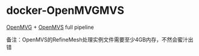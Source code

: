 # docker-OpenMVGMVS

[OpenMVG](https://github.com/openMVG/openMVG) + [OpenMVS](https://github.com/cdcseacave/openMVS) full pipeline

备注：OpenMVS的RefineMesh处理实例文件需要至少4GB内存，不然会蜜汁出错